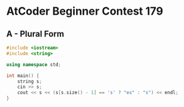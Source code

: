 # AtCoder Beginner Contest 179
## A - Plural Form
```cpp
#include <iostream>
#include <string>

using namespace std;

int main() {
    string s;
    cin >> s;
    cout << s << (s[s.size() - 1] == 's' ? "es" : "s") << endl;
}
```
